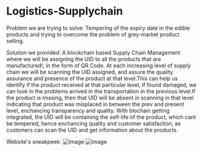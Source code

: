 # Logistics-Supplychain

Problem we are trying to solve: 
Tempering of the expiry date in the edible products and trying to overcome the problem of grey-market product selling.

Solution we provided: 
A blockchain based Supply Chain Management where we will be assigning the UID to all the products that are manufactured!, in the form of QR Code. At each increasing level of supply chain we will be scanning the UID assigned, and assure the quality assurance and presence of the product at that level.This can help us identify if the product received at that particular level, if found damaged, we can look in the problems arrived in the transportation in the previous level.If the product is missing, then that UID will be absent in scanning in that level indicating that product was misplaced in between the prev and present level, enchancing transparency and quality. With blochain getting integrated, the UID will be containing the self-life of the product, which cant be tempered, hence enchancing quality and customer satisfaction, as customers can scan the UID and get information about the products.


Website's sneakpeek:
![image](https://user-images.githubusercontent.com/94098866/219936013-c46ea5f7-f05c-47d3-aed0-09eca5c529c4.png)
![image](https://user-images.githubusercontent.com/94098866/219936032-dffb37c8-6c21-46c4-9270-d240c9cb22a2.png)
